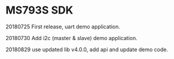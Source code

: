 # MS793S SDK 

20180725  First release, uart demo application.

20180730  Add i2c (master & slave) demo application.

20180829  use updated lib v4.0.0, add api and update demo code.
